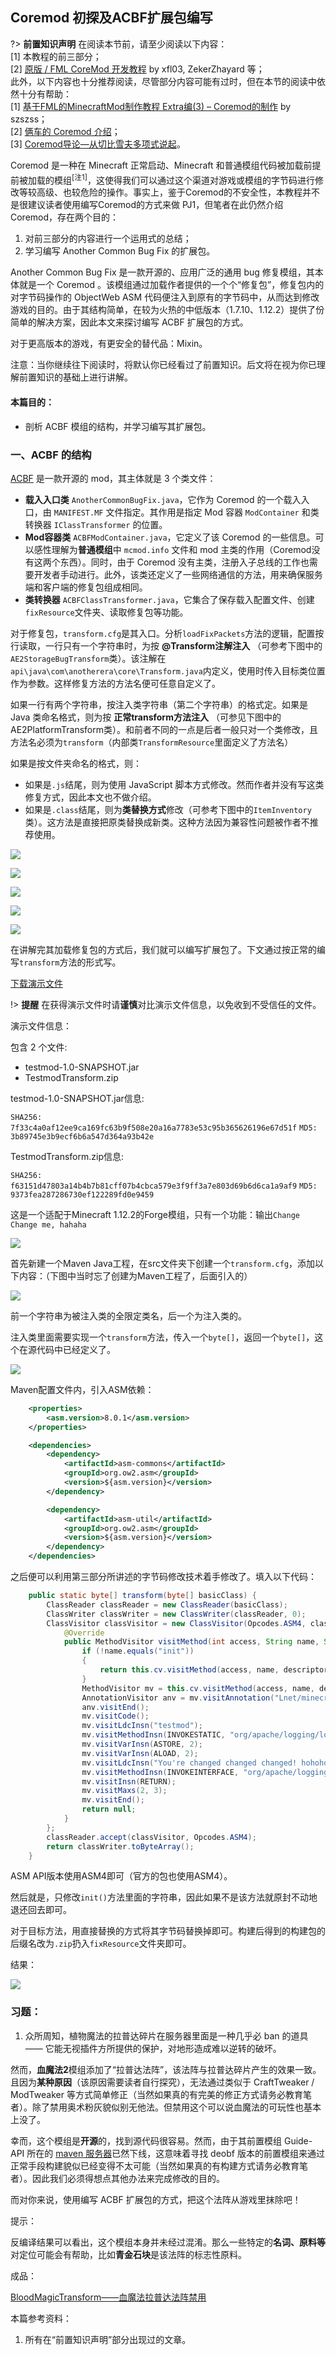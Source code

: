 ## Coremod 初探及ACBF扩展包编写

?> **前置知识声明** 在阅读本节前，请至少阅读以下内容：  
[1] 本教程的前三部分；  
[2] [原版 / FML CoreMod 开发教程](https://xfl03.gitbook.io/coremodtutor/readme) by xfl03, ZekerZhayard 等；  
此外，以下内容也十分推荐阅读，尽管部分内容可能有过时，但在本节的阅读中依然十分有帮助：  
[1] [基于FML的MinecraftMod制作教程 Extra编(3) – Coremod的制作](http://blog.hakugyokurou.net/?p=333) by szszss；  
[2] [俩车的 Coremod 介绍](https://www.mcbbs.net/thread-849970-1-1.html)；  
[3] [Coremod导论—从切比雪夫多项式说起](https://www.mcbbs.net/thread-822754-1-1.html)。

Coremod 是一种在 Minecraft 正常启动、Minecraft 和普通模组代码被加载前提前被加载的模组<sup>[注1]</sup>，这使得我们可以通过这个渠道对游戏或模组的字节码进行修改等较高级、也较危险的操作。事实上，鉴于Coremod的不安全性，本教程并不是很建议读者使用编写Coremod的方式来做 PJ1，但笔者在此仍然介绍 Coremod，存在两个目的：

1. 对前三部分的内容进行一个运用式的总结；
2. 学习编写 Another Common Bug Fix 的扩展包。

Another Common Bug Fix 是一款开源的、应用广泛的通用 bug 修复模组，其本体就是一个 Coremod 。该模组通过加载作者提供的一个个“修复包”，修复包内的对字节码操作的 ObjectWeb ASM 代码便注入到原有的字节码中，从而达到修改游戏的目的。由于其结构简单，在较为火热的中低版本（1.7.10、1.12.2）提供了份简单的解决方案，因此本文来探讨编写 ACBF 扩展包的方式。

对于更高版本的游戏，有更安全的替代品：Mixin。

注意：当你继续往下阅读时，将默认你已经看过了前置知识。后文将在视为你已理解前置知识的基础上进行讲解。

#### 本篇目的：
* 剖析 ACBF 模组的结构，并学习编写其扩展包。

### 一、ACBF 的结构
[ACBF](https://github.com/IslenautsGK/AnotherCommonBugFix) 是一款开源的 mod，其主体就是 3 个类文件：
* **载入入口类** `AnotherCommonBugFix.java`，它作为 Coremod 的一个载入入口，由 `MANIFEST.MF` 文件指定。其作用是指定 Mod 容器 `ModContainer` 和类转换器 `IClassTransformer` 的位置。
* **Mod容器类** `ACBFModContainer.java`，它定义了该 Coremod 的一些信息。可以感性理解为**普通模组**中 `mcmod.info` 文件和 mod 主类的作用（Coremod没有这两个东西）。同时，由于 Coremod 没有主类，注册入子总线的工作也需要开发者手动进行。此外，该类还定义了一些网络通信的方法，用来确保服务端和客户端的修复包组成相同。
* **类转换器** `ACBFClassTransformer.java`，它集合了保存载入配置文件、创建`fixResource`文件夹、读取修复包等功能。

对于修复包，`transform.cfg`是其入口。分析`loadFixPackets`方法的逻辑，配置按行读取，一行只有一个字符串时，为按 **@Transform注解注入** （可参考下图中的`AE2StorageBugTransform`类）。该注解在`api\java\com\anotherera\core\Transform.java`内定义，使用时传入目标类位置作为参数。这样修复方法的方法名便可任意自定义了。

如果一行有两个字符串，按注入类字符串（第二个字符串）的格式定。如果是 Java 类命名格式，则为按 **正常transform方法注入** （可参见下图中的AE2PlatformTransform类）。和前者不同的一点是后者一般只对一个类修改，且方法名必须为`transform`（内部类`TransformResource`里面定义了方法名）

如果是按文件夹命名的格式，则：
* 如果是`.js`结尾，则为使用 JavaScript 脚本方式修改。然而作者并没有写这类修复方式，因此本文也不做介绍。
* 如果是`.class`结尾，则为**类替换方式**修改（可参考下图中的`ItemInventory`类）。这方法是直接把原类替换成新类。这种方法因为兼容性问题被作者不推荐使用。

![](pic/config.png)

![](pic/regular.png)

![](pic/annotation.png)

![](pic/replaceconfig.png)

![](pic/replace.png)

在讲解完其加载修复包的方式后，我们就可以编写扩展包了。下文通过按正常的编写`transform`方法的形式写。

[下载演示文件](https://github.com/ABlueCat123/REtutorial/blob/main/Practice/Lesson1_2)

!> **提醒** 在获得演示文件时请**谨慎**对比演示文件信息，以免收到不受信任的文件。

演示文件信息：

包含 2 个文件:
- testmod-1.0-SNAPSHOT.jar
- TestmodTransform.zip

testmod-1.0-SNAPSHOT.jar信息:

`SHA256: 7f33c4a0af12ee9ca169fc63b9f508e20a16a7783e53c95b365626196e67d51f`
`MD5: 3b89745e3b9ecf6b6a547d364a93b42e`

TestmodTransform.zip信息:

`SHA256: f63151d47803a14b4b7b81cff07b4cbca579e3f9ff3a7e803d69b6d6ca1a9af9`
`MD5: 9373fea287286730ef122289fd0e9459`

这是一个适配于Minecraft 1.12.2的Forge模组，只有一个功能：输出`Change Change me, hahaha`

![](pic/prechange.png)

首先新建一个Maven Java工程，在src文件夹下创建一个`transform.cfg`，添加以下内容：（下图中当时忘了创建为Maven工程了，后面引入的）

![](pic/init.png)

前一个字符串为被注入类的全限定类名，后一个为注入类的。

注入类里面需要实现一个`transform`方法，传入一个`byte[]`，返回一个`byte[]`，这个在源代码中已经定义了。

![](pic/transform.png)

Maven配置文件内，引入ASM依赖：

```xml
    <properties>
        <asm.version>8.0.1</asm.version>
    </properties>

    <dependencies>
        <dependency>
            <artifactId>asm-commons</artifactId>
            <groupId>org.ow2.asm</groupId>
            <version>${asm.version}</version>
        </dependency>

        <dependency>
            <artifactId>asm-util</artifactId>
            <groupId>org.ow2.asm</groupId>
            <version>${asm.version}</version>
        </dependency>
    </dependencies>
```

之后便可以利用第三部分所讲述的字节码修改技术着手修改了。填入以下代码：
```java
    public static byte[] transform(byte[] basicClass) {
        ClassReader classReader = new ClassReader(basicClass);
        ClassWriter classWriter = new ClassWriter(classReader, 0);
        ClassVisitor classVisitor = new ClassVisitor(Opcodes.ASM4, classWriter) {
            @Override
            public MethodVisitor visitMethod(int access, String name, String descriptor, String signature, String[] exceptions) {
                if (!name.equals("init"))
                {
                    return this.cv.visitMethod(access, name, descriptor, signature, exceptions);
                }
                MethodVisitor mv = this.cv.visitMethod(access, name, descriptor, signature, exceptions);
                AnnotationVisitor anv = mv.visitAnnotation("Lnet/minecraftforge/fml/common/Mod$EventHandler;", true);
                anv.visitEnd();
                mv.visitCode();
                mv.visitLdcInsn("testmod");
                mv.visitMethodInsn(INVOKESTATIC, "org/apache/logging/log4j/LogManager", "getLogger", "(Ljava/lang/String;)Lorg/apache/logging/log4j/Logger;", false);
                mv.visitVarInsn(ASTORE, 2);
                mv.visitVarInsn(ALOAD, 2);
                mv.visitLdcInsn("You're changed changed changed! hohoho.");
                mv.visitMethodInsn(INVOKEINTERFACE, "org/apache/logging/log4j/Logger", "info", "(Ljava/lang/String;)V", true);
                mv.visitInsn(RETURN);
                mv.visitMaxs(2, 3);
                mv.visitEnd();
                return null;
            }
        };
        classReader.accept(classVisitor, Opcodes.ASM4);
        return classWriter.toByteArray();
    }
```

ASM API版本使用ASM4即可（官方的包也使用ASM4）。

然后就是，只修改``init()``方法里面的字符串，因此如果不是该方法就原封不动地退还回去即可。

对于目标方法，用直接替换的方式将其字节码替换掉即可。构建后得到的构建包的后缀名改为`.zip`扔入`fixResource`文件夹即可。

结果：

![](pic/result.png)

### 习题：
1. 众所周知，植物魔法的拉普达碎片在服务器里面是一种几乎必 ban 的道具 —— 它能无视插件方所提供的保护，对地形造成难以逆转的破坏。

然而，**血魔法2**模组添加了“拉普达法阵”，该法阵与拉普达碎片产生的效果一致。且因为**某种原因**（该原因需要读者自行探究），无法通过类似于 CraftTweaker / ModTweaker 等方式简单修正（当然如果真的有完美的修正方式请务必教育笔者）。除了禁用奥术粉灰貌似别无他法。但禁用这个可以说血魔法的可玩性也基本上没了。

幸而，这个模组是**开源**的，找到源代码很容易。然而，由于其前置模组 Guide-API 所在的 [maven 服务器](http://tehnut.info/maven/)已然下线，这意味着寻找 deobf 版本的前置模组来通过正常手段构建貌似已经变得不太可能（当然如果真的有构建方式请务必教育笔者）。因此我们必须得想点其他办法来完成修改的目的。

而对你来说，使用编写 ACBF 扩展包的方式，把这个法阵从游戏里抹除吧！

提示：

反编译结果可以看出，这个模组本身并未经过混淆。那么一些特定的**名词、原料等**对定位可能会有帮助，比如**青金石块**是该法阵的标志性原料。

成品：

[BloodMagicTransform——血魔法拉普达法阵禁用](https://www.mcbbs.net/thread-1377781-1-1.html)

本篇参考资料：
1. 所有在“前置知识声明”部分出现过的文章。
